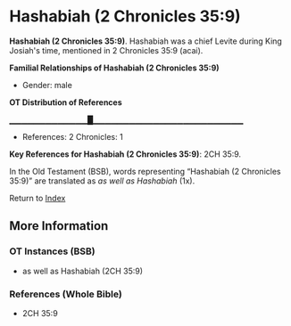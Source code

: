 # Hashabiah (2 Chronicles 35:9)
**Hashabiah (2 Chronicles 35:9)**. 
Hashabiah was a chief Levite during King Josiah's time, mentioned in 2 Chronicles 35:9 (acai). 




**Familial Relationships of Hashabiah (2 Chronicles 35:9)**


* Gender: male


**OT Distribution of References**

▁▁▁▁▁▁▁▁▁▁▁▁▁█▁▁▁▁▁▁▁▁▁▁▁▁▁▁▁▁▁▁▁▁▁▁▁▁▁
* References: 2 Chronicles: 1



**Key References for Hashabiah (2 Chronicles 35:9)**: 
2CH 35:9. 


In the Old Testament (BSB), words representing “Hashabiah (2 Chronicles 35:9)” are translated as 
*as well as Hashabiah* (1x). 




Return to [Index](00-Index.md)

## More Information

### OT Instances (BSB)

* as well as Hashabiah (2CH 35:9)



### References (Whole Bible)

* 2CH 35:9



